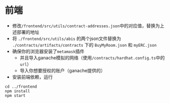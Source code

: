 # 前端
- 修改`/frontend/src/utils/contract-addresses.json`中的对应值，替换为上述部署的地址
- 将 `./frontend/src/utils/abis` 的两个json文件替换为 `./contracts/artifacts/contracts` 下的 `BuyMyRoom.json` 和 `myERC.json`
- 确保你的浏览器安装了`metamask`插件
  - 并且导入ganache模拟的网络（使用`/contracts/hardhat.config.ts`中的`url`）
  - 导入你想要授权的账户（ganache提供的） 
- 安装前端依赖，运行
```
cd ../frontend
npm install
npm start
```